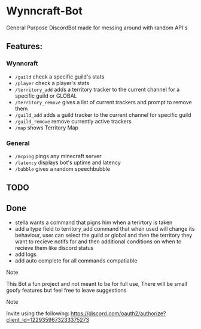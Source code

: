 # Wynncraft-Bot
General Purpose DiscordBot made for messing around with random API's

## Features:

### Wynncraft
- `/guild` check a specific guild's stats
- `/player` check a player's stats
- `/territory_add` adds a territory tracker to the current channel for a specific guild or GLOBAL
- `/territory_remove` gives a list of current trackers and prompt to remove them
- `/guild_add` adds a guild tracker to the current channel for specific guild
- `/guild_remove` remove currently active trackers
- `/map` shows Territory Map

### General
- `/mcping` pings any minecraft server
- `/latency` displays bot's uptime and latency
- `/bubble` gives a random speechbubble

## TODO

## Done
- stella wants a command that pigns him when a terirtory is taken
- add a type field to territory_add command that when used will change its behaviour, user can select the guild or global and then the territory they want to recieve notifs for and then additional conditions on when to recieve them like discord status
- add logs
- add auto complete for all commands compatiable

> [!NOTE]
> This Bot a fun project and not meant to be for full use, There will be small goofy features but feel free to leave suggestions

> [!NOTE]
> Invite using the following: https://discord.com/oauth2/authorize?client_id=1229359673233375273 
